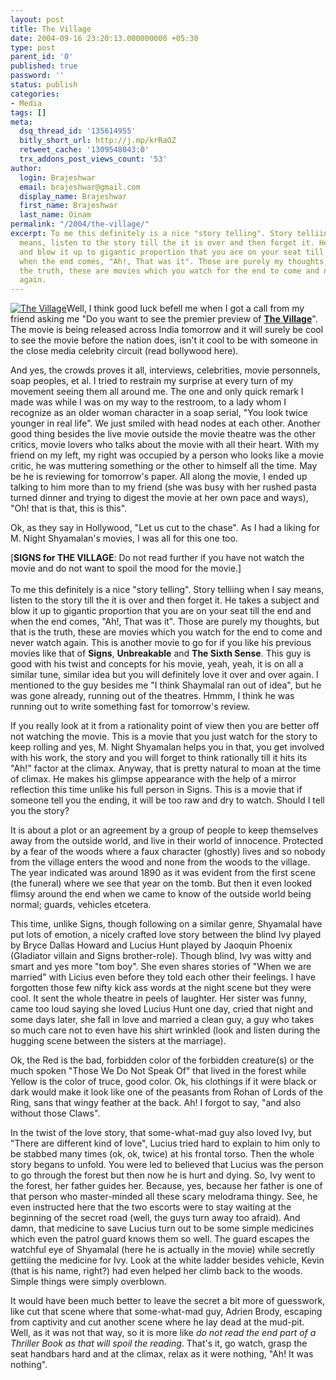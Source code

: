 ```yaml
---
layout: post
title: The Village
date: 2004-09-16 23:20:13.000000000 +05:30
type: post
parent_id: '0'
published: true
password: ''
status: publish
categories:
- Media
tags: []
meta:
  dsq_thread_id: '135614955'
  bitly_short_url: http://j.mp/krRaOZ
  retweet_cache: '1309548043:0'
  trx_addons_post_views_count: '53'
author:
  login: Brajeshwar
  email: brajeshwar@gmail.com
  display_name: Brajeshwar
  first_name: Brajeshwar
  last_name: Oinam
permalink: "/2004/the-village/"
excerpt: To me this definitely is a nice "story telling". Story telliing when I say
  means, listen to the story till the it is over and then forget it. He takes a subject
  and blow it up to gigantic proportion that you are on your seat till the end and
  when the end comes, "Ah!, That was it". Those are purely my thoughts, but that is
  the truth, these are movies which you watch for the end to come and never watch
  again.
---
```

<p><a href="http://thevillage.movies.go.com/"><img src="{{ site.baseurl }}/assets/2004/09/thevillage.jpg" alt="The Village" /></a>Well, I think good luck befell me when I got a call from my friend asking me "Do you want to see the premier preview of <strong><a href="http://thevillage.movies.go.com/" title="The Village, Movie">The Village</a></strong>". The movie is being released across India tomorrow and it will surely be cool to see the movie before the nation does, isn't it cool to be with someone in the close media celebrity circuit (read bollywood here).</p>
<p>And yes, the crowds proves it all, interviews, celebrities, movie personnels, soap peoples, et al. I tried to restrain my surprise at every turn of my movement seeing them all around me. The one and only quick remark I made was while I was on my way to the restroom, to a lady whom I recognize as an older woman character in a soap serial, "You look twice younger in real life". We just smiled with head nodes at each other. Another good thing besides the live movie outside the movie theatre was the other critics, movie lovers who talks about the movie with all their heart. With my friend on my left, my right was occupied by a person who looks like a movie critic, he was muttering something or the other to himself all the time. May be he is reviewing for tomorrow's paper. All along the movie, I ended up talking to him more than to my friend (she was busy with her rushed pasta turned dinner and trying to digest the movie at her own pace and ways), "Oh! that is that, this is this".</p>
<p>Ok, as they say in Hollywood, "Let us cut to the chase". As I had a liking for M. Night Shyamalan's movies, I was all for this one too.</p>
<p><span class="codeRed">[<strong>SIGNS for THE VILLAGE</strong>: Do not read further if you have not watch the movie and do not want to spoil the mood for the movie.]</span><br />
<!--more--><br />
To me this definitely is a nice "story telling". Story telliing when I say means, listen to the story till the it is over and then forget it. He takes a subject and blow it up to gigantic proportion that you are on your seat till the end and when the end comes, "Ah!, That was it". Those are purely my thoughts, but that is the truth, these are movies which you watch for the end to come and never watch again. This is another movie to go for if you like his previous movies like that of <strong>Signs</strong>, <strong>Unbreakable</strong> and <strong>The Sixth Sense</strong>. This guy is good with his twist and concepts for his movie, yeah, yeah, it is on all a similar tune, similar idea but you will definitely love it over and over again. I mentioned to the guy besides me "I think Shaymalal ran out of idea", but he was gone already, running out of the theatres. Hmmm, I think he was running out to write something fast for tomorrow's review.</p>
<p>If you really look at it from a rationality point of view then you are better off not watching the movie. This is a movie that you just watch for the story to keep rolling and yes, M. Night Shyamalan helps you in that, you get involved with his work, the story and you will forget to think rationally till it hits its "Ah!" factor at the climax. Anyway, that is pretty natural to moan at the time of climax. He makes his glimpse appearance with the help of a mirror reflection this time unlike his full person in Signs. This is a movie that if someone tell you the ending, it will be too raw and dry to watch. Should I tell you the story?</p>
<p>It is about a plot or an agreement by a group of people to keep themselves away from the outside world, and live in their world of innocence. Protected by a fear of the woods where a faux character (ghostly) lives and so nobody from the village enters the wood and none from the woods to the village. The year indicated was around 1890 as it was evident from the first scene (the funeral) where we see that year on the tomb. But then it even looked flimsy around the end when we came to know of the outside world being normal; guards, vehicles etcetera.</p>
<p>This time, unlike Signs, though following on a similar genre, Shyamalal have put lots of emotion, a nicely crafted love story between the blind Ivy played by Bryce Dallas Howard and Lucius Hunt played by Jaoquin Phoenix (Gladiator villain and Signs brother-role). Though blind, Ivy was witty and smart and yes more "tom boy". She even shares stories of "When we are married" with Licius even before they told each other their feelings. I have forgotten those few nifty kick ass words at the night scene but they were cool. It sent the whole theatre in peels of laughter. Her sister was funny, came too loud saying she loved Lucius Hunt one day, cried that night and some days later, she fall in love and married a clean guy, a guy who takes so much care not to even have his shirt wrinkled (look and listen during the hugging scene between the sisters at the marriage).</p>
<p>Ok, the Red is the bad, forbidden color of the forbidden creature(s) or the much spoken "Those We Do Not Speak Of" that lived in the forest while Yellow is the color of truce, good color. Ok, his clothings if it were black or dark would make it look like one of the peasants from Rohan of Lords of the Ring, sans that wingy feather at the back. Ah! I forgot to say, "and also without those Claws".</p>
<p>In the twist of the love story, that some-what-mad guy also loved Ivy, but "There are different kind of love", Lucius tried hard to explain to him only to be stabbed many times (ok, ok, twice) at his frontal torso. Then the whole story begans to unfold. You were led to believed that Lucius was the person to go through the forest but then now he is hurt and dying. So, Ivy went to the forest, her father guides her. Because, yes, because her father is one of that person who master-minded all these scary melodrama thingy. See, he even instructed here that the two escorts were to stay waiting at the beginning of the secret road (well, the guys turn away too afraid). And damn, that medicine to save Lucius turn out to be some simple medicines which even the patrol guard knows them so well. The guard escapes the watchful eye of Shyamalal (here he is actually in the movie) while secretly gettiing the medicine for Ivy. Look at the white ladder besides vehicle, Kevin (that is his name, right?) had even helped her climb back to the woods. Simple things were simply overblown.</p>
<p>It would have been much better to leave the secret a bit more of guesswork, like cut that scene where that some-what-mad guy, Adrien Brody, escaping from captivity and cut another scene where he lay dead at the mud-pit. Well, as it was not that way, so it is more like <em>do not read the end part of a Thriller Book as that will spoil the reading</em>. That's it, go watch, grasp the seat handbars hard and at the climax, relax as it were nothing, "Ah! It was nothing".</p>
